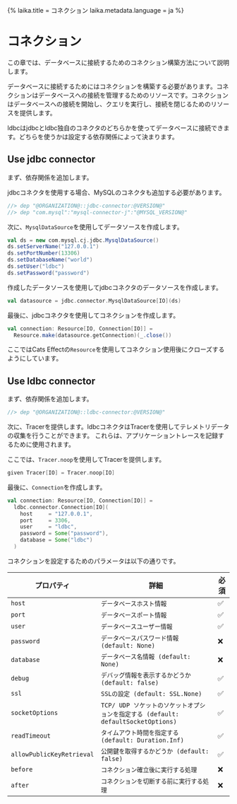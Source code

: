 {%
  laika.title = コネクション
  laika.metadata.language = ja
%}

# コネクション

この章では、データベースに接続するためのコネクション構築方法について説明します。

データベースに接続するためにはコネクションを構築する必要があります。コネクションはデータベースへの接続を管理するためのリソースです。コネクションはデータベースへの接続を開始し、クエリを実行し、接続を閉じるためのリソースを提供します。

ldbcはjdbcとldbc独自のコネクタのどちらかを使ってデータベースに接続できます。どちらを使うかは設定する依存関係によって決まります。

## Use jdbc connector

まず、依存関係を追加します。

jdbcコネクタを使用する場合、MySQLのコネクタも追加する必要があります。

```scala
//> dep "@ORGANIZATION@::jdbc-connector:@VERSION@"
//> dep "com.mysql":"mysql-connector-j":"@MYSQL_VERSION@"
```

次に、`MysqlDataSource`を使用してデータソースを作成します。

```scala
val ds = new com.mysql.cj.jdbc.MysqlDataSource()
ds.setServerName("127.0.0.1")
ds.setPortNumber(13306)
ds.setDatabaseName("world")
ds.setUser("ldbc")
ds.setPassword("password")
```

作成したデータソースを使用してjdbcコネクタのデータソースを作成します。

```scala
val datasource = jdbc.connector.MysqlDataSource[IO](ds)
```

最後に、jdbcコネクタを使用してコネクションを作成します。

```scala
val connection: Resource[IO, Connection[IO]] =
  Resource.make(datasource.getConnection)(_.close())
```

ここではCats Effectの`Resource`を使用してコネクション使用後にクローズするようにしています。

## Use ldbc connector

まず、依存関係を追加します。

```scala
//> dep "@ORGANIZATION@::ldbc-connector:@VERSION@"
```

次に、Tracerを提供します。ldbcコネクタはTracerを使用してテレメトリデータの収集を行うことができます。 これらは、アプリケーショントレースを記録するために使用されます。

ここでは、`Tracer.noop`を使用してTracerを提供します。

```scala
given Tracer[IO] = Tracer.noop[IO]
```

最後に、`Connection`を作成します。

```scala
val connection: Resource[IO, Connection[IO]] =
  ldbc.connector.Connection[IO](
    host     = "127.0.0.1",
    port     = 3306,
    user     = "ldbc",
    password = Some("password"),
    database = Some("ldbc")
  )
```

コネクションを設定するためのパラメータは以下の通りです。

| プロパティ                     | 詳細                                                             | 必須 |
|---------------------------|----------------------------------------------------------------|----|
| `host`                    | `データベースホスト情報`                                                  | ✅  |
| `port`                    | `データベースポート情報`                                                  | ✅  |
| `user`                    | `データベースユーザー情報`                                                 | ✅  |
| `password`                | `データベースパスワード情報 (default: None)`                                | ❌  |
| `database`                | `データベース名情報 (default: None)`                                    | ❌  |
| `debug`                   | `デバッグ情報を表示するかどうか  (default: false)`                            | ✅  |
| `ssl`                     | `SSLの設定 (default: SSL.None)`                                   | ✅  |
| `socketOptions`           | `TCP/ UDP ソケットのソケットオプションを指定する (default: defaultSocketOptions)` | ✅  |
| `readTimeout`             | `タイムアウト時間を指定する (default: Duration.Inf)`                        | ✅  |
| `allowPublicKeyRetrieval` | `公開鍵を取得するかどうか (default: false)`                                | ✅  |
| `before`                  | `コネクション確立後に実行する処理`                                             | ❌  |
| `after`                   | `コネクションを切断する前に実行する処理`                                          | ❌  |
